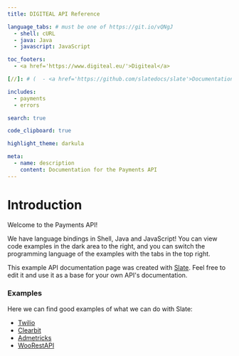 ```yaml
---
title: DIGITEAL API Reference

language_tabs: # must be one of https://git.io/vQNgJ
  - shell: cURL
  - java: Java
  - javascript: JavaScript

toc_footers:
  - <a href='https://www.digiteal.eu/'>Digiteal</a>

[//]: # (  - <a href='https://github.com/slatedocs/slate'>Documentation Powered by Slate</a>)

includes:
  - payments
  - errors

search: true

code_clipboard: true

highlight_theme: darkula

meta:
  - name: description
    content: Documentation for the Payments API
---
```


# Introduction

Welcome to the Payments API!

We have language bindings in Shell, Java and JavaScript! You can view code examples in the dark area to the right, and you can switch the programming language of the examples with the tabs in the top right.

This example API documentation page was created with [Slate](https://github.com/slatedocs/slate). Feel free to edit it and use it as a base for your own API's documentation.

### Examples

Here we can find good examples of what we can do with Slate:

- [Twilio](https://www.twilio.com/docs/usage/api)
- [Clearbit](https://dashboard.clearbit.com/docs)
- [Admetricks](https://dev.admetricks.com/#introduccion)
- [WooRestAPI](https://woocommerce.github.io/woocommerce-rest-api-docs/#introduction)
